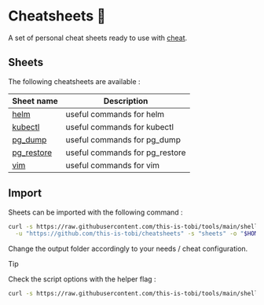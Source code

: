 # Cheatsheets :notebook_with_decorative_cover:

A set of personal cheat sheets ready to use with [cheat](https://github.com/cheat/cheat).

## Sheets

The following cheatsheets are available :

| Sheet name                        | Description                    |
| --------------------------------- | ------------------------------ |
| [helm](./sheets/helm)             | useful commands for helm       |
| [kubectl](./sheets/kubectl)       | useful commands for kubectl    |
| [pg_dump](./sheets/pg_dump)       | useful commands for pg_dump    |
| [pg_restore](./sheets/pg_restore) | useful commands for pg_restore |
| [vim](./sheets/vim)               | useful commands for vim        |

## Import

Sheets can be imported with the following command :

```sh
curl -s https://raw.githubusercontent.com/this-is-tobi/tools/main/shell/clone-subdir.sh | bash -s -- \
  -u "https://github.com/this-is-tobi/cheatsheets" -s "sheets" -o "$HOME/.config/cheat/cheatsheets/personal" -d
```

Change the output folder accordingly to your needs / cheat configuration.

> [!TIP]
> Check the script options with the helper flag :
> ```sh
> curl -s https://raw.githubusercontent.com/this-is-tobi/tools/main/shell/clone-subdir.sh | bash -s -- -h
> ```
